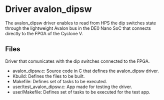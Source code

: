# Driver avalon_dipsw
The avalon_dipsw driver enables to read from HPS the dip switches state through the lightweight Avalon bus in the DE0 Nano SoC that connects directly to the FPGA of the Cyclone V.

## Files
Driver that comunicates with the dip switches connected to the FPGA.

* avalon_dipsw.c: Source code in C that defines the avalon_dipsw driver.
* Kbuild: Defines the files to be built.
* Makefile: Defines set of tasks to be executed.
* user/test_avalon_dipsw.c: App made for testing the driver.
* user/Makefile: Defines set of tasks to be executed for the test app.